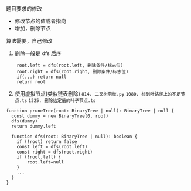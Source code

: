 题目要求的修改

- 修改节点的值或者指向
- 增加，删除节点

算法需要，自己修改

1. 删除一般是 dfs 后序

```JS
    root.left = dfs(root.left, 删除条件/标志位)
    root.right = dfs(root.right, 删除条件/标志位)
    if(...) return null
    return root
```

2. 使用虚拟节点(类似链表删除)
   `814. 二叉树剪枝.py`
   `1080. 根到叶路径上的不足节点.ts`
   `1325. 删除给定值的叶子节点.ts`

```JS
function pruneTree(root: BinaryTree | null): BinaryTree | null {
  const dummy = new BinaryTree(0, root)
  dfs(dummy)
  return dummy.left

  function dfs(root: BinaryTree | null): boolean {
    if (!root) return false
    const left = dfs(root.left)
    const right = dfs(root.right)
    if (!root.left) {
        root.left=null
    }
    ...
  }
}

```
